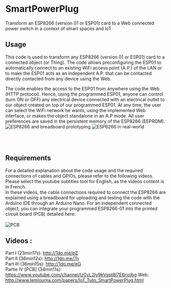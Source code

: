 # SmartPowerPlug
Transform an ESP8266 (version 01 or ESP01) card to a Web connected power switch in a context of smart spaces and IoT

## Usage
This code is used to transform any ESP8266 (version 01 or ESP01) card to a connected object (or Thing). The code allows preconfiguring the ESP01 to automatically connect to an existing  WiFi access point (A.P.) of the LAN or to make the ESP01 acts as an independent A.P.  that can be contacted directly contacted from any device using the Web. 

The code enables the access to the ESP01 from anywhere using the Web (HTTP protocol). Hence, using the programmed ESP01, anyone can control (turn ON or OFF) any electrical device connected with an electrical outlet to our object created on top of our programmed ESP01. At any time, the user can select the WiFi network he wants, using the implemented Web interface, or makes the object standalone in an A.P mode. All user preferences are saved in the persistent memory of the ESP8266 (EEPROM).<br/>
![ESP8266 and breadboard prototyping](http://www.lemlouma.com/papers/img/part1_1.png)
![ESP8266 in real-world](http://www.lemlouma.com/papers/img/part3_1.png)

<br/><br/>

## Requirements
For a detailed explanation about the code usage and the required connections of cables and GPIOs, please refer to the following videos. Please select the youtube subtitles tool for English, as the videos content is in French.<br/> In these videos, the cable connections required to connect the ESP8266 are explained using a breadboard for uploading and testing the code with the Arduino IDE through an Arduino Nano. For an independent connected object, you can integrate your programmed ESP8266-01 into the printed circuit board (PCB) detailed here:<br/><br/>
![PCB](http://www.lemlouma.com/papers/img/SmartPowerPlug_PCBtopSide.png)

## Videos :<br/>
Part I (23min17s): http://1do.me/pZ <br/>
Part II (36min12s): http://1do.me/7n <br/>
Part III (36min15s): http://1do.me/eG <br/>
Partie IV [PCB] (34min11s): https://www.youtube.com/channel/UCvL2Iy9kVspt8I7E6riojbg
Web: http://www.lemlouma.com/papers/IoT_Tuto_SmartPowerPlug.html<br/>

